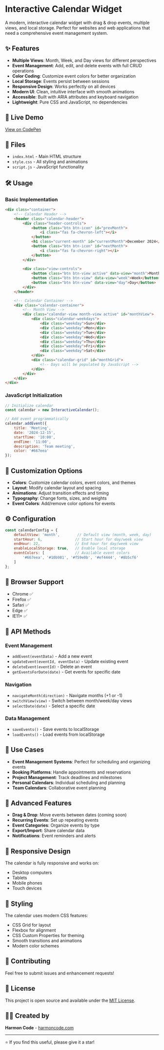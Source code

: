 # Interactive Calendar Widget

A modern, interactive calendar widget with drag & drop events, multiple views, and local storage. Perfect for websites and web applications that need a comprehensive event management system.

## ✨ Features

- **Multiple Views**: Month, Week, and Day views for different perspectives
- **Event Management**: Add, edit, and delete events with full CRUD operations
- **Color Coding**: Customize event colors for better organization
- **Local Storage**: Events persist between sessions
- **Responsive Design**: Works perfectly on all devices
- **Modern UI**: Clean, intuitive interface with smooth animations
- **Accessible**: Built with ARIA attributes and keyboard navigation
- **Lightweight**: Pure CSS and JavaScript, no dependencies

## 🚀 Live Demo

[View on CodePen](https://codepen.io/harmoncode/pen/zxGMLrK)

## 📁 Files

- `index.html` - Main HTML structure
- `style.css` - All styling and animations
- `script.js` - JavaScript functionality

## 🛠️ Usage

### Basic Implementation

```html
<div class="container">
    <!-- Calendar Header -->
    <header class="calendar-header">
        <div class="header-controls">
            <button class="btn btn-icon" id="prevMonth">
                <i class="fas fa-chevron-left"></i>
            </button>
            <h1 class="current-month" id="currentMonth">December 2024</h1>
            <button class="btn btn-icon" id="nextMonth">
                <i class="fas fa-chevron-right"></i>
            </button>
        </div>
        
        <div class="view-controls">
            <button class="btn btn-view active" data-view="month">Month</button>
            <button class="btn btn-view" data-view="week">Week</button>
            <button class="btn btn-view" data-view="day">Day</button>
        </div>
    </header>

    <!-- Calendar Container -->
    <div class="calendar-container">
        <!-- Month View -->
        <div class="calendar-view month-view active" id="monthView">
            <div class="calendar-weekdays">
                <div class="weekday">Sun</div>
                <div class="weekday">Mon</div>
                <div class="weekday">Tue</div>
                <div class="weekday">Wed</div>
                <div class="weekday">Thu</div>
                <div class="weekday">Fri</div>
                <div class="weekday">Sat</div>
            </div>
            <div class="calendar-grid" id="monthGrid">
                <!-- Days will be populated by JavaScript -->
            </div>
        </div>
    </div>
</div>
```

### JavaScript Initialization

```javascript
// Initialize calendar
const calendar = new InteractiveCalendar();

// Add event programmatically
calendar.addEvent({
    title: 'Meeting',
    date: '2024-12-15',
    startTime: '10:00',
    endTime: '11:00',
    description: 'Team meeting',
    color: '#667eea'
});
```

## 🎨 Customization Options

- **Colors**: Customize calendar colors, event colors, and themes
- **Layout**: Modify calendar layout and spacing
- **Animations**: Adjust transition effects and timing
- **Typography**: Change fonts, sizes, and weights
- **Event Colors**: Add/remove color options for events

## ⚙️ Configuration

```javascript
const calendarConfig = {
    defaultView: 'month',        // Default view (month, week, day)
    startHour: 6,               // Start hour for day/week view
    endHour: 22,                // End hour for day/week view
    enableLocalStorage: true,   // Enable local storage
    eventColors: [              // Available event colors
        '#667eea', '#10b981', '#f59e0b', '#ef4444', '#8b5cf6'
    ]
};
```

## 📱 Browser Support

- Chrome ✅
- Firefox ✅
- Safari ✅
- Edge ✅
- IE11+ ✅

## 🔧 API Methods

### Event Management
- `addEvent(eventData)` - Add a new event
- `updateEvent(eventId, eventData)` - Update existing event
- `deleteEvent(eventId)` - Delete an event
- `getEventsForDate(date)` - Get events for specific date

### Navigation
- `navigateMonth(direction)` - Navigate months (+1 or -1)
- `switchView(view)` - Switch between month/week/day views
- `selectDate(date)` - Select a specific date

### Data Management
- `saveEvents()` - Save events to localStorage
- `loadEvents()` - Load events from localStorage

## 🎯 Use Cases

- **Event Management Systems**: Perfect for scheduling and organizing events
- **Booking Platforms**: Handle appointments and reservations
- **Project Management**: Track deadlines and milestones
- **Personal Calendars**: Individual scheduling and planning
- **Team Calendars**: Collaborative event planning

## 🚀 Advanced Features

- **Drag & Drop**: Move events between dates (coming soon)
- **Recurring Events**: Set up repeating events
- **Event Categories**: Organize events by type
- **Export/Import**: Share calendar data
- **Notifications**: Event reminders and alerts

## 📱 Responsive Design

The calendar is fully responsive and works on:
- Desktop computers
- Tablets
- Mobile phones
- Touch devices

## 🎨 Styling

The calendar uses modern CSS features:
- CSS Grid for layout
- Flexbox for alignment
- CSS Custom Properties for theming
- Smooth transitions and animations
- Modern color schemes

## 🤝 Contributing

Feel free to submit issues and enhancement requests!

## 📄 License

This project is open source and available under the [MIT License](LICENSE).

## 👨‍💻 Created by

**Harmon Code** - [harmoncode.com](https://harmoncode.com)

---

⭐ If you find this useful, please give it a star! 

